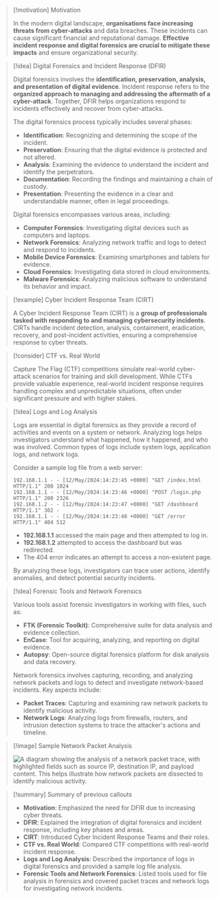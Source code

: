 
> [!motivation] Motivation
> 
> In the modern digital landscape, **organisations face increasing threats from cyber-attacks** and data breaches. These incidents can cause significant financial and reputational damage. **Effective incident response and digital forensics are crucial to mitigate these impacts** and ensure organizational security.

> [!idea] Digital Forensics and Incident Response (DFIR)
> 
> Digital forensics involves the **identification, preservation, analysis, and presentation of digital evidence**. Incident response refers to the **organized approach to managing and addressing the aftermath of a cyber-attack**. Together, DFIR helps organizations respond to incidents effectively and recover from cyber-attacks.
> 
> The digital forensics process typically includes several phases:
> - **Identification**: Recognizing and determining the scope of the incident.
> - **Preservation**: Ensuring that the digital evidence is protected and not altered.
> - **Analysis**: Examining the evidence to understand the incident and identify the perpetrators.
> - **Documentation**: Recording the findings and maintaining a chain of custody.
> - **Presentation**: Presenting the evidence in a clear and understandable manner, often in legal proceedings.
> 
> Digital forensics encompasses various areas, including:
> - **Computer Forensics**: Investigating digital devices such as computers and laptops.
> - **Network Forensics**: Analyzing network traffic and logs to detect and respond to incidents.
> - **Mobile Device Forensics**: Examining smartphones and tablets for evidence.
> - **Cloud Forensics**: Investigating data stored in cloud environments.
> - **Malware Forensics**: Analyzing malicious software to understand its behavior and impact.

> [!example] Cyber Incident Response Team (CIRT)
> 
> A Cyber Incident Response Team (CIRT) is a **group of professionals tasked with responding to and managing cybersecurity incidents**. CIRTs handle incident detection, analysis, containment, eradication, recovery, and post-incident activities, ensuring a comprehensive response to cyber threats.

> [!consider] CTF vs. Real World
> 
> Capture The Flag (CTF) competitions simulate real-world cyber-attack scenarios for training and skill development. While CTFs provide valuable experience, real-world incident response requires handling complex and unpredictable situations, often under significant pressure and with higher stakes.

> [!idea] Logs and Log Analysis
> 
> Logs are essential in digital forensics as they provide a record of activities and events on a system or network. Analyzing logs helps investigators understand what happened, how it happened, and who was involved. Common types of logs include system logs, application logs, and network logs.
> 
> Consider a sample log file from a web server:
> 
> ```
> 192.168.1.1 - - [12/May/2024:14:23:45 +0000] "GET /index.html HTTP/1.1" 200 1024
> 192.168.1.1 - - [12/May/2024:14:23:46 +0000] "POST /login.php HTTP/1.1" 200 2326
> 192.168.1.2 - - [12/May/2024:14:23:47 +0000] "GET /dashboard HTTP/1.1" 302 -
> 192.168.1.1 - - [12/May/2024:14:23:48 +0000] "GET /error HTTP/1.1" 404 512
> ```
> 
> - **192.168.1.1** accessed the main page and then attempted to log in.
> - **192.168.1.2** attempted to access the dashboard but was redirected.
> - The 404 error indicates an attempt to access a non-existent page.
> 
> By analyzing these logs, investigators can trace user actions, identify anomalies, and detect potential security incidents.

> [!idea] Forensic Tools and Network Forensics
> 
> Various tools assist forensic investigators in working with files, such as:
> - **FTK (Forensic Toolkit)**: Comprehensive suite for data analysis and evidence collection.
> - **EnCase**: Tool for acquiring, analyzing, and reporting on digital evidence.
> - **Autopsy**: Open-source digital forensics platform for disk analysis and data recovery.
> 
> Network forensics involves capturing, recording, and analyzing network packets and logs to detect and investigate network-based incidents. Key aspects include:
> - **Packet Traces**: Capturing and examining raw network packets to identify malicious activity.
> - **Network Logs**: Analyzing logs from firewalls, routers, and intrusion detection systems to trace the attacker's actions and timeline.

> [!image] Sample Network Packet Analysis
> 
> ![A diagram showing the analysis of a network packet trace, with highlighted fields such as source IP, destination IP, and payload content. This helps illustrate how network packets are dissected to identify malicious activity.]("path/to/network_packet_analysis_image.png")

> [!summary] Summary of previous callouts
> 
> - **Motivation**: Emphasized the need for DFIR due to increasing cyber threats.
> - **DFIR**: Explained the integration of digital forensics and incident response, including key phases and areas.
> - **CIRT**: Introduced Cyber Incident Response Teams and their roles.
> - **CTF vs. Real World**: Compared CTF competitions with real-world incident response.
> - **Logs and Log Analysis**: Described the importance of logs in digital forensics and provided a sample log file analysis.
> - **Forensic Tools and Network Forensics**: Listed tools used for file analysis in forensics and covered packet traces and network logs for investigating network incidents.